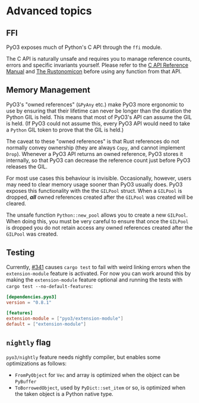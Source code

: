 # Advanced topics

## FFI

PyO3 exposes much of Python's C API through the `ffi` module.

The C API is naturally unsafe and requires you to manage reference counts, errors and specific invariants yourself. Please refer to the [C API Reference Manual](https://docs.python.org/3/c-api/) and [The Rustonomicon](https://doc.rust-lang.org/nightly/nomicon/ffi.html) before using any function from that API.

## Memory Management

PyO3's "owned references" (`&PyAny` etc.) make PyO3 more ergonomic to use by ensuring that their lifetime can never be longer than the duration the Python GIL is held. This means that most of PyO3's API can assume the GIL is held. (If PyO3 could not assume this, every PyO3 API would need to take a `Python` GIL token to prove that the GIL is held.)

The caveat to these "owned references" is that Rust references do not normally convey ownership (they are always `Copy`, and cannot implement `Drop`). Whenever a PyO3 API returns an owned reference, PyO3 stores it internally, so that PyO3 can decrease the reference count just before PyO3 releases the GIL.

For most use cases this behaviour is invisible. Occasionally, however, users may need to clear memory usage sooner than PyO3 usually does. PyO3 exposes this functionality with the  the `GILPool` struct. When a `GILPool` is dropped, ***all*** owned references created after the `GILPool` was created will be cleared.

The unsafe function `Python::new_pool` allows you to create a new `GILPool`. When doing this, you must be very careful to ensure that once the `GILPool` is dropped you do not retain access any owned references created after the `GILPool` was created.

## Testing

Currently, [#341](https://github.com/PyO3/pyo3/issues/341) causes `cargo test` to fail with weird linking errors when the `extension-module` feature is activated. For now you can work around this by making the `extension-module` feature optional and running the tests with `cargo test --no-default-features`:

```toml
[dependencies.pyo3]
version = "0.8.1"

[features]
extension-module = ["pyo3/extension-module"]
default = ["extension-module"]
```

## `nightly` flag

`pyo3/nightly` feature needs nightly compiler, but enables some optimizations as follows:
- `FromPyObject` for `Vec` and array is optimized when the object can be `PyBuffer`
- `ToBorrowedObject`, used by `PyDict::set_item` or so, is optimized when the taken object is a Python native type.
